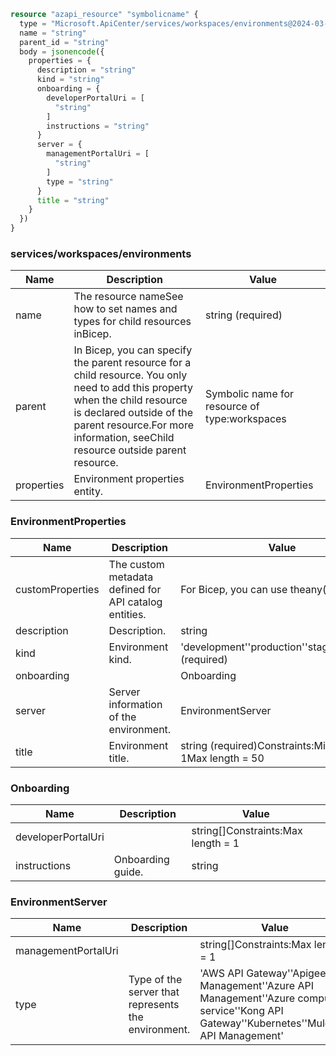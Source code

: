 ```terraform
resource "azapi_resource" "symbolicname" {
  type = "Microsoft.ApiCenter/services/workspaces/environments@2024-03-01"
  name = "string"
  parent_id = "string"
  body = jsonencode({
    properties = {
      description = "string"
      kind = "string"
      onboarding = {
        developerPortalUri = [
          "string"
        ]
        instructions = "string"
      }
      server = {
        managementPortalUri = [
          "string"
        ]
        type = "string"
      }
      title = "string"
    }
  })
}

```

### services/workspaces/environments

| Name | Description | Value |
|-|-|-|
| name | The resource nameSee how to set names and types for child resources inBicep. | string (required) |
| parent | In Bicep, you can specify the parent resource for a child resource. You only need to add this property when the child resource is declared outside of the parent resource.For more information, seeChild resource outside parent resource. | Symbolic name for resource of type:workspaces |
| properties | Environment properties entity. | EnvironmentProperties |


### EnvironmentProperties

| Name | Description | Value |
|-|-|-|
| customProperties | The custom metadata defined for API catalog entities. | For Bicep, you can use theany()function. |
| description | Description. | string |
| kind | Environment kind. | 'development''production''staging''testing' (required) |
| onboarding |  | Onboarding |
| server | Server information of the environment. | EnvironmentServer |
| title | Environment title. | string (required)Constraints:Min length = 1Max length = 50 |


### Onboarding

| Name | Description | Value |
|-|-|-|
| developerPortalUri |  | string[]Constraints:Max length = 1 |
| instructions | Onboarding guide. | string |


### EnvironmentServer

| Name | Description | Value |
|-|-|-|
| managementPortalUri |  | string[]Constraints:Max length = 1 |
| type | Type of the server that represents the environment. | 'AWS API Gateway''Apigee API Management''Azure API Management''Azure compute service''Kong API Gateway''Kubernetes''MuleSoft API Management' |


